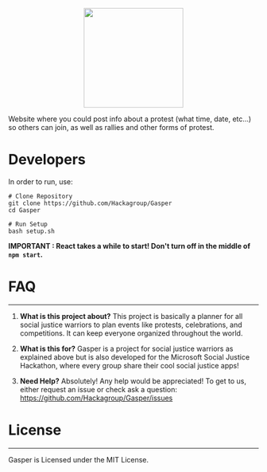 <p align="center"><a href="#" target="_blank"><img width="200"src="https://dewey.tailorbrands.com/production/brand_version_mockup_image/60/4074325060_502fb955-b055-4818-b9b2-bcebb9b65e79.png?cb=1604734898"></a></p>

Website where you could post info about a protest (what time, date, etc...) 
so others can join, as well as rallies and other forms of protest.

# Developers

<p>In order to run, use:</p>

```
# Clone Repository
git clone https://github.com/Hackagroup/Gasper
cd Gasper

# Run Setup
bash setup.sh
```

<b>IMPORTANT : React takes a while to start! Don't turn off in the middle of `npm start`.</b>


# FAQ
---

1) **What is this project about?**
 This project is basically a planner for all social justice warriors
 to plan events like protests, celebrations, and competitions. It can keep
 everyone organized throughout the world.

2) **What is this for?**
 Gasper is a project for social justice warriors as explained above but
 is also developed for the Microsoft Social Justice Hackathon, where
 every group share their cool social justice apps!

3) **Need Help?**
 Absolutely! Any help would be appreciated! To get to us, either request an
 issue or check ask a question: https://github.com/Hackagroup/Gasper/issues

# License
---

Gasper is Licensed under the MIT License.